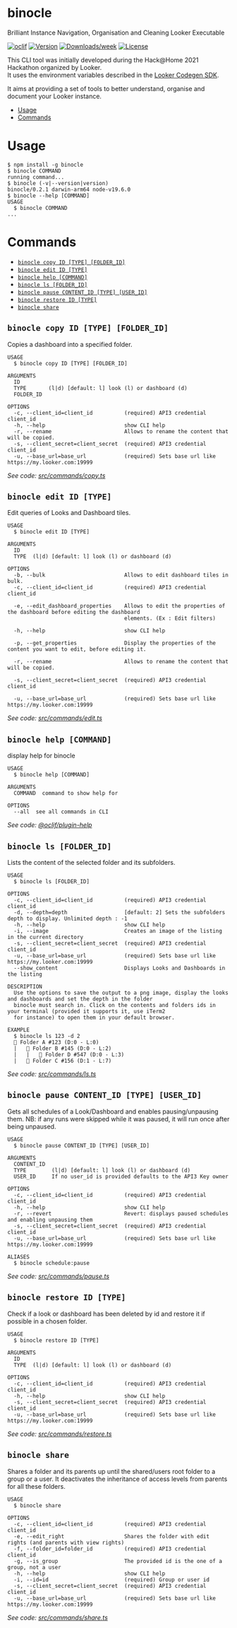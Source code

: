 binocle
=======

Brilliant Instance Navigation, Organisation and Cleaning Looker Executable

[![oclif](https://img.shields.io/badge/cli-oclif-brightgreen.svg)](https://oclif.io)
[![Version](https://img.shields.io/npm/v/binocle.svg)](https://npmjs.org/package/binocle)
[![Downloads/week](https://img.shields.io/npm/dw/binocle.svg)](https://npmjs.org/package/binocle)
[![License](https://img.shields.io/npm/l/binocle.svg)](https://github.com/rthoyer/binocle/blob/master/package.json)

This CLI tool was initially developed during the Hack@Home 2021 Hackathon organized by Looker.  
It uses the environment variables described in the [Looker Codegen SDK](https://github.com/looker-open-source/sdk-codegen#environment-variable-configuration).

It aims at providing a set of tools to better understand, organise and document your Looker instance.

<!-- toc -->
* [Usage](#usage)
* [Commands](#commands)
<!-- tocstop -->
# Usage
<!-- usage -->
```sh-session
$ npm install -g binocle
$ binocle COMMAND
running command...
$ binocle (-v|--version|version)
binocle/0.2.1 darwin-arm64 node-v19.6.0
$ binocle --help [COMMAND]
USAGE
  $ binocle COMMAND
...
```
<!-- usagestop -->
# Commands
<!-- commands -->
* [`binocle copy ID [TYPE] [FOLDER_ID]`](#binocle-copy-id-type-folder_id)
* [`binocle edit ID [TYPE]`](#binocle-edit-id-type)
* [`binocle help [COMMAND]`](#binocle-help-command)
* [`binocle ls [FOLDER_ID]`](#binocle-ls-folder_id)
* [`binocle pause CONTENT_ID [TYPE] [USER_ID]`](#binocle-pause-content_id-type-user_id)
* [`binocle restore ID [TYPE]`](#binocle-restore-id-type)
* [`binocle share`](#binocle-share)

## `binocle copy ID [TYPE] [FOLDER_ID]`

Copies a dashboard into a specified folder.

```
USAGE
  $ binocle copy ID [TYPE] [FOLDER_ID]

ARGUMENTS
  ID
  TYPE       (l|d) [default: l] look (l) or dashboard (d)
  FOLDER_ID

OPTIONS
  -c, --client_id=client_id          (required) API3 credential client_id
  -h, --help                         show CLI help
  -r, --rename                       Allows to rename the content that will be copied.
  -s, --client_secret=client_secret  (required) API3 credential client_id
  -u, --base_url=base_url            (required) Sets base url like https://my.looker.com:19999
```

_See code: [src/commands/copy.ts](https://github.com/rthoyer/binocle/blob/v0.2.1/src/commands/copy.ts)_

## `binocle edit ID [TYPE]`

Edit queries of Looks and Dashboard tiles.

```
USAGE
  $ binocle edit ID [TYPE]

ARGUMENTS
  ID
  TYPE  (l|d) [default: l] look (l) or dashboard (d)

OPTIONS
  -b, --bulk                         Allows to edit dashboard tiles in bulk.
  -c, --client_id=client_id          (required) API3 credential client_id

  -e, --edit_dashboard_properties    Allows to edit the properties of the dashboard before editing the dashboard
                                     elements. (Ex : Edit filters)

  -h, --help                         show CLI help

  -p, --get_properties               Display the properties of the content you want to edit, before editing it.

  -r, --rename                       Allows to rename the content that will be copied.

  -s, --client_secret=client_secret  (required) API3 credential client_id

  -u, --base_url=base_url            (required) Sets base url like https://my.looker.com:19999
```

_See code: [src/commands/edit.ts](https://github.com/rthoyer/binocle/blob/v0.2.1/src/commands/edit.ts)_

## `binocle help [COMMAND]`

display help for binocle

```
USAGE
  $ binocle help [COMMAND]

ARGUMENTS
  COMMAND  command to show help for

OPTIONS
  --all  see all commands in CLI
```

_See code: [@oclif/plugin-help](https://github.com/oclif/plugin-help/blob/v3.2.18/src/commands/help.ts)_

## `binocle ls [FOLDER_ID]`

Lists the content of the selected folder and its subfolders.

```
USAGE
  $ binocle ls [FOLDER_ID]

OPTIONS
  -c, --client_id=client_id          (required) API3 credential client_id
  -d, --depth=depth                  [default: 2] Sets the subfolders depth to display. Unlimited depth : -1
  -h, --help                         show CLI help
  -i, --image                        Creates an image of the listing in the current directory
  -s, --client_secret=client_secret  (required) API3 credential client_id
  -u, --base_url=base_url            (required) Sets base url like https://my.looker.com:19999
  --show_content                     Displays Looks and Dashboards in the listing

DESCRIPTION
  Use the options to save the output to a png image, display the looks and dashboards and set the depth in the folder 
  binocle must search in. Click on the contents and folders ids in your terminal (provided it supports it, use iTerm2 
  for instance) to open them in your default browser.

EXAMPLE
  $ binocle ls 123 -d 2
  📁 Folder A #123 (D:0 - L:0)
  |   📁 Folder B #145 (D:0 - L:2)
  |   |   📁 Folder D #547 (D:0 - L:3)
  |   📁 Folder C #156 (D:1 - L:7)
```

_See code: [src/commands/ls.ts](https://github.com/rthoyer/binocle/blob/v0.2.1/src/commands/ls.ts)_

## `binocle pause CONTENT_ID [TYPE] [USER_ID]`

Gets all schedules of a Look/Dashboard and enables pausing/unpausing them. NB: if any runs were skipped while it was paused, it will run once after being unpaused.

```
USAGE
  $ binocle pause CONTENT_ID [TYPE] [USER_ID]

ARGUMENTS
  CONTENT_ID
  TYPE        (l|d) [default: l] look (l) or dashboard (d)
  USER_ID     If no user_id is provided defaults to the API3 Key owner

OPTIONS
  -c, --client_id=client_id          (required) API3 credential client_id
  -h, --help                         show CLI help
  -r, --revert                       Revert: displays paused schedules and enabling unpausing them
  -s, --client_secret=client_secret  (required) API3 credential client_id
  -u, --base_url=base_url            (required) Sets base url like https://my.looker.com:19999

ALIASES
  $ binocle schedule:pause
```

_See code: [src/commands/pause.ts](https://github.com/rthoyer/binocle/blob/v0.2.1/src/commands/pause.ts)_

## `binocle restore ID [TYPE]`

Check if a look or dashboard has been deleted by id and restore it if possible in a chosen folder.

```
USAGE
  $ binocle restore ID [TYPE]

ARGUMENTS
  ID
  TYPE  (l|d) [default: l] look (l) or dashboard (d)

OPTIONS
  -c, --client_id=client_id          (required) API3 credential client_id
  -h, --help                         show CLI help
  -s, --client_secret=client_secret  (required) API3 credential client_id
  -u, --base_url=base_url            (required) Sets base url like https://my.looker.com:19999
```

_See code: [src/commands/restore.ts](https://github.com/rthoyer/binocle/blob/v0.2.1/src/commands/restore.ts)_

## `binocle share`

Shares a folder and its parents up until the shared/users root folder to a group or a user. It deactivates the inheritance of access levels from parents for all these folders.

```
USAGE
  $ binocle share

OPTIONS
  -c, --client_id=client_id          (required) API3 credential client_id
  -e, --edit_right                   Shares the folder with edit rights (and parents with view rights)
  -f, --folder_id=folder_id          (required) API3 credential client_id
  -g, --is_group                     The provided id is the one of a group, not a user
  -h, --help                         show CLI help
  -i, --id=id                        (required) Group or user id
  -s, --client_secret=client_secret  (required) API3 credential client_id
  -u, --base_url=base_url            (required) Sets base url like https://my.looker.com:19999
```

_See code: [src/commands/share.ts](https://github.com/rthoyer/binocle/blob/v0.2.1/src/commands/share.ts)_
<!-- commandsstop -->
